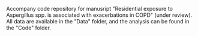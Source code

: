 Accompany code repository for manusript "Residential exposure to Aspergillus spp. is associated with exacerbations in COPD" (under review). All data are available in the "Data" folder, and the analysis can be found in the "Code" folder.
